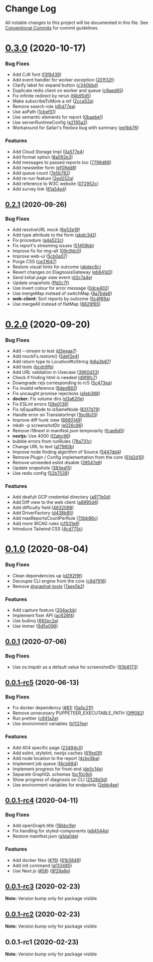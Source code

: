 # Change Log

All notable changes to this project will be documented in this file.
See [Conventional Commits](https://conventionalcommits.org) for commit guidelines.

# [0.3.0](https://github.com/visible/visible/compare/v0.2.1...v0.3.0) (2020-10-17)


### Bug Fixes

* Add CJK font ([f3f8439](https://github.com/visible/visible/commit/f3f84393af92ea8b928c9324dc67671b8ff9722d))
* Add event handler for worker exception ([201f32f](https://github.com/visible/visible/commit/201f32f0a65f6443f8a62944c97a6f97c79bfb2f))
* Clarify label for expand button ([c340bbd](https://github.com/visible/visible/commit/c340bbdee18b6b6e1b728167ffd0ec8c05da70f9))
* Duplicate redis client on worker and queue ([c9aed65](https://github.com/visible/visible/commit/c9aed658d77c4e384be53f51f268e299b97269f7))
* Fix infinite redirect by rerun ([f4b95d5](https://github.com/visible/visible/commit/f4b95d58df6f94cfdce947e3cbf5005a3e1d8beb))
* Make subscribeToMore a ref ([2cca52a](https://github.com/visible/visible/commit/2cca52aac55e37f451f0db2c534fb5830f00069c))
* Remove search role ([d5d77ea](https://github.com/visible/visible/commit/d5d77ea8a8b581df9e67fef16242cbbccebfb212))
* Use asPath ([1cbef51](https://github.com/visible/visible/commit/1cbef515ed1a1a2df14af5be407f18b73676a153))
* Use semantic elements for report ([0baebe1](https://github.com/visible/visible/commit/0baebe11b3ed9122852b358fd6b24e50b0636db5))
* Use serverRuntimeConfig ([e2195a2](https://github.com/visible/visible/commit/e2195a2e5d18d5e95f662173006178a9085d2e3a))
* Workaround for Safari's flexbox bug with summary ([ee1bb76](https://github.com/visible/visible/commit/ee1bb762e1247b403222b2d17cdf5d153e80af16))


### Features

* Add Cloud Storage Impl ([0a577e4](https://github.com/visible/visible/commit/0a577e4841a97dbc082312b362e4c13c7fe580e9))
* Add format option ([8a092e3](https://github.com/visible/visible/commit/8a092e366aefbe1c6be458b6cdce242c1e4e2328))
* Add messages to passed reports too ([7798d68](https://github.com/visible/visible/commit/7798d68e33462122bff50f6977be13aa337eea7f))
* Add newsletter form ([ef09dd8](https://github.com/visible/visible/commit/ef09dd88bc2b77438beeb7183fcbfcc66ab9b4a8))
* Add queue count ([7e5b782](https://github.com/visible/visible/commit/7e5b782ae100b3981fcfaeb1a1b2c82de8e4d390))
* Add re-run feature ([2ed252a](https://github.com/visible/visible/commit/2ed252ab47f2cef87b6962be3af86118ed731b00))
* Add reference to W3C website ([072952c](https://github.com/visible/visible/commit/072952c5ce5b8a05d2381a1b49ffe1549b9e189b))
* Add survey link ([81a54e4](https://github.com/visible/visible/commit/81a54e435865177a9f028fb4b12bb084c538f501))





## [0.2.1](https://github.com/visible/visible/compare/v0.2.0...v0.2.1) (2020-09-26)


### Bug Fixes

* Add resolveURL mock ([6e53e19](https://github.com/visible/visible/commit/6e53e1971c39f5690cb66adde8549d878c2aa0e2))
* Add type attribute to the form ([abdc3d2](https://github.com/visible/visible/commit/abdc3d20cdba6da62c2295182441650fb9d7216b))
* Fix procedure ([a4a522c](https://github.com/visible/visible/commit/a4a522c5bfeb8fb152ccd28075450a8f667660a3))
* Fix report's streaming issues ([51459bb](https://github.com/visible/visible/commit/51459bb9c7389b0b8ef01ffb9a8143e34eb1d409))
* Improve fix for img-alt  ([09c9dc0](https://github.com/visible/visible/commit/09c9dc0cfe9f940c2e444bf005d67718c7ce2382))
* Improve web-ui ([5cb0a07](https://github.com/visible/visible/commit/5cb0a0731c52c1b11158299f3dbb83a780e910d7))
* Purge CSS ([ce31647](https://github.com/visible/visible/commit/ce316475a994f6b146d1182907b19e7a06648bf4))
* Restore visual hints for outcome ([abdec6c](https://github.com/visible/visible/commit/abdec6c578b26fbf41cd07c33541d46495399545))
* Revert changes on DiagnosisGateway ([eb641d3](https://github.com/visible/visible/commit/eb641d39fdcaf6a3275fb104efa58125dbe357f3))
* Send initial page view event ([d2c7a4e](https://github.com/visible/visible/commit/d2c7a4e560403a61a97ff4bb3d39d06832461f2d))
* Update snapshots ([ffd2c7f](https://github.com/visible/visible/commit/ffd2c7f29f0bf253c0f16d16e25fe92b3739e96f))
* Use invert colour for error message ([0dce402](https://github.com/visible/visible/commit/0dce402bfa9196ab915d5612eeb0bbc546eec54a))
* Use mergeMap instead of switchMap ([8a7bda8](https://github.com/visible/visible/commit/8a7bda8707bf728c2914a1500bce399b978bd2f2))
* **web-client:** Sort reports by outcome ([5c4f69a](https://github.com/visible/visible/commit/5c4f69adbe949a2569fb05ca5723dac099d55939))
* Use mergeAll instead of flatMap ([8829f65](https://github.com/visible/visible/commit/8829f6537648af54e7976f9370c3ff26345c8156))





# [0.2.0](https://github.com/visible/visible/compare/v0.1.0...v0.2.0) (2020-09-20)


### Bug Fixes

* Add --stream to test ([d3eeaa7](https://github.com/visible/visible/commit/d3eeaa706cb06425d9d215a8dededaf970c6457a))
* Add mockFs.restore() ([5def2e4](https://github.com/visible/visible/commit/5def2e4b519f15b49fe61c60eb3521db5678e5cf))
* Add return type to Location#toString ([b6a3b87](https://github.com/visible/visible/commit/b6a3b874efd83d056d5507b087399e4b6f363d5f))
* Add tests ([bcdc6fb](https://github.com/visible/visible/commit/bcdc6fb86f498f56324e88ed24ec7983ebe6bd72))
* Add URL validation in Usecase ([3960d23](https://github.com/visible/visible/commit/3960d2376d9ca5ab5155947dec1e50ba7c335ffb))
* Check if finding html is needed ([d9f8fc7](https://github.com/visible/visible/commit/d9f8fc72913bab09e37166055536b2ea9a8c5484))
* Downgrade rxjs corresponding to rc5 ([5c473ea](https://github.com/visible/visible/commit/5c473ea071bf36fb5ac05d2b46c8888e7fbb665a))
* Fix invalid reference ([8ded883](https://github.com/visible/visible/commit/8ded883b07e866c3c6122b872d6753cddb31a4cc))
* Fix uncaught promise rejections ([a1eb388](https://github.com/visible/visible/commit/a1eb3882288e5b7780887b8efac84e6995994a89))
* **docker:** Fix volume dirs ([d3a620e](https://github.com/visible/visible/commit/d3a620eeb23200748bc2becbc915cebac2457791))
* Fix ESLint errors ([58e0136](https://github.com/visible/visible/commit/58e01365cc9306445b1567750ae6f234c66ae61a))
* Fix isEqualNode to isSameNode ([8317d79](https://github.com/visible/visible/commit/8317d798d0241063ea5ee4ec7a940ea3018a01dc))
* Handle error on TranslatorImpl ([1bc6b20](https://github.com/visible/visible/commit/1bc6b201388c153a3a33cbfe9a9278645f7b5d11))
* Improve diff hunk view ([8660149](https://github.com/visible/visible/commit/8660149e1a3325c863fe0bafb36f1f48bd299ec0))
* mkdir -p screenshotDir ([e026c86](https://github.com/visible/visible/commit/e026c86771f92b8dd9562a3bfadd3e56fa72af7e))
* Remove i18next in manifest.json temporarily ([fcae6d5](https://github.com/visible/visible/commit/fcae6d503ed513bd053b2091dad7d9b307bac360))
* **nextjs:** Use 4000 ([f2abc66](https://github.com/visible/visible/commit/f2abc66eac452878c14b4cea6c8aa6151420629e))
* bubble errors from runRules ([78a731c](https://github.com/visible/visible/commit/78a731c2b47b2fa4f87faf0434acb77aa7330687))
* Change URL to text ([af7960b](https://github.com/visible/visible/commit/af7960b8907409fb0d4272322f03f2f46d94603e))
* Improve node finding algorithm of Source ([5447dd4](https://github.com/visible/visible/commit/5447dd48a04ff7eab1941c13fa838a38187b209b))
* Remove Plugin / Config implementation from the core ([61d2d10](https://github.com/visible/visible/commit/61d2d10a3e5fa6a182f0495666e620d56209982b))
* Remove unneeded eslint disable ([39547e8](https://github.com/visible/visible/commit/39547e8eb32ea59532000f901ebd01ff72583b2a))
* Update snapshots ([383ea15](https://github.com/visible/visible/commit/383ea155a1f3f88544a1814d2d773d4f7868dace))
* Use redis config ([52b7539](https://github.com/visible/visible/commit/52b7539eef53fcbaf2555477707adf9f00591a23))


### Features

* Add deafult GCP credential directory ([a977e0d](https://github.com/visible/visible/commit/a977e0d78d4525fe64ca9ee7e04165cf84029488))
* Add Diff view to the web client ([a8995d4](https://github.com/visible/visible/commit/a8995d4ecc06d91857ea687c5c94e6aa9242228e))
* Add difficulty field ([4632098](https://github.com/visible/visible/commit/463209854545546e579c1e2b1702fb93a2aa5a29))
* Add DriverFactory ([d438b85](https://github.com/visible/visible/commit/d438b8584af1d1ca5bbfeaadc7d9b95b9cbf48b7))
* Add maxReportsCountPerRule ([70bb86c](https://github.com/visible/visible/commit/70bb86c608f4f994001d99d3e59483f5b61e523a))
* Add more WCAG rules ([cf531e8](https://github.com/visible/visible/commit/cf531e866f88dace49d921785f032c302705c4d8))
* Introduce Tailwind CSS ([4cd775c](https://github.com/visible/visible/commit/4cd775ca65407aa40e655808eca2cd79434417a5))





# [0.1.0](https://github.com/visible/visible/compare/v0.0.1...v0.1.0) (2020-08-04)


### Bug Fixes

* Clean dependencies up ([d292f9f](https://github.com/visible/visible/commit/d292f9f5aa01ef52385dcd9d963128afb11bcc01))
* Decouple CLI engine from the core ([c8d7916](https://github.com/visible/visible/commit/c8d79164a3b3862187290d3d558d3f79c08941cd))
* Remove [@graphql-tools](https://github.com/graphql-tools) ([7aee5b2](https://github.com/visible/visible/commit/7aee5b2be55029ce55762c1444d1864d09e2ab5e))


### Features

* Add capture feature ([204acbb](https://github.com/visible/visible/commit/204acbb7f389f7e936166621f41357aed3f67610))
* Implement fixer API ([ac628f4](https://github.com/visible/visible/commit/ac628f464ecead554520e5e2c0c861cfeecb91dc))
* Use bullmq ([692ec2a](https://github.com/visible/visible/commit/692ec2a372ba3ac32294b20ca8bc4c4f701de3b7))
* Use immer ([9d5e096](https://github.com/visible/visible/commit/9d5e09655ccc11f65ff7f5ac49b982aac487e728))





## [0.0.1](https://github.com/visible/visible/compare/v0.0.1-rc5...v0.0.1) (2020-07-06)


### Bug Fixes

* Use os.tmpdir as a default value for screenshotDir ([93b8173](https://github.com/visible/visible/commit/93b8173fea10e84973753bd65264d6990a7efb07))





## [0.0.1-rc5](https://github.com/visible/visible/compare/v0.0.1-rc4...v0.0.1-rc5) (2020-06-13)


### Bug Fixes

* Fix docker dependency ([#81](https://github.com/visible/visible/issues/81)) ([0a5c21f](https://github.com/visible/visible/commit/0a5c21f996c582632d7d0bf4205735e0b972cce8))
* Remove unnecesary PUPPETEER_EXECUTABLE_PATH ([0fff082](https://github.com/visible/visible/commit/0fff082b1d3edb1daa49c74e238d6be720ac66b9))
* Run prettier ([c841a2e](https://github.com/visible/visible/commit/c841a2ea7ebde2eab732dfd1cedb4ae0764b119e))
* Use environment variables ([b1137ee](https://github.com/visible/visible/commit/b1137ee2b66ca8ea418cdee999495b3afaf0e978))


### Features

* Add 404 specific page ([23494c0](https://github.com/visible/visible/commit/23494c0d2b3bbbad8ed8ae309a69f7d103f4c7be))
* Add eslint, stylelint, nextjs caches ([61fed3f](https://github.com/visible/visible/commit/61fed3f61c832d8a26bd66d462feffdf62ddffb1))
* Add node location to the report ([4cbc6ba](https://github.com/visible/visible/commit/4cbc6ba6f2c2e133085ee20a6f86df8fc2d1b835))
* Implement job queue ([f4cb684](https://github.com/visible/visible/commit/f4cb684c3a0a74394e4887461f0dd938c1256d39))
* Implement progress for front-end ([de5c14e](https://github.com/visible/visible/commit/de5c14e66cd72a7cce911ec6746af561c0a95fea))
* Separate GraphQL schemas ([bc10c6d](https://github.com/visible/visible/commit/bc10c6d32332ce0a13a1920e6f0eb9c1e8525e5b))
* Show progress of diagnosis on CLI ([2528d3d](https://github.com/visible/visible/commit/2528d3d0da4e35b3dcc200451cd2bd08ad20439d))
* Use environment variables for endpoints ([2ebb4ee](https://github.com/visible/visible/commit/2ebb4ee4369e4b07d384bc09e130740403425c5b))





## [0.0.1-rc4](https://github.com/visible/visible/compare/v0.0.1-rc3...v0.0.1-rc4) (2020-04-11)


### Bug Fixes

* Add openGraph.title ([16bbc9e](https://github.com/visible/visible/commit/16bbc9eb799ffbd97dca846afb9f5cc74851a9a8))
* Fix handling for styled-components ([e84544e](https://github.com/visible/visible/commit/e84544e99c235f46e7169a134a5fc12358ff525c))
* Restore manifest.json ([a1da0de](https://github.com/visible/visible/commit/a1da0de7c56299d4f6bfcaae34932d6a48570b43))


### Features

* Add docker files ([#76](https://github.com/visible/visible/issues/76)) ([61b5849](https://github.com/visible/visible/commit/61b5849072b08265a3f4e91886ba5d34012e4e71))
* Add init command ([af33485](https://github.com/visible/visible/commit/af334850c538338fbfa6a6e26cd1a09c91803b34))
* Use Next.js ([#58](https://github.com/visible/visible/issues/58)) ([8f29a6e](https://github.com/visible/visible/commit/8f29a6eaab06c3f3f25e6a28fcb6f89f30f9ca1f))





## [0.0.1-rc3](https://github.com/visible/visible/compare/v0.0.1-rc2...v0.0.1-rc3) (2020-02-23)

**Note:** Version bump only for package visible





## [0.0.1-rc2](https://github.com/visible/visible/compare/v0.0.1-rc1...v0.0.1-rc2) (2020-02-23)

**Note:** Version bump only for package visible





## 0.0.1-rc1 (2020-02-23)

**Note:** Version bump only for package visible
